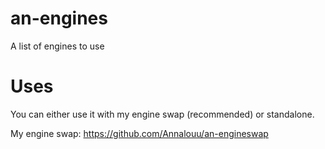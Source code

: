 # an-engines
 A list of engines to use

# Uses
 You can either use it with my engine swap (recommended) or standalone.

My engine swap: https://github.com/Annalouu/an-engineswap
